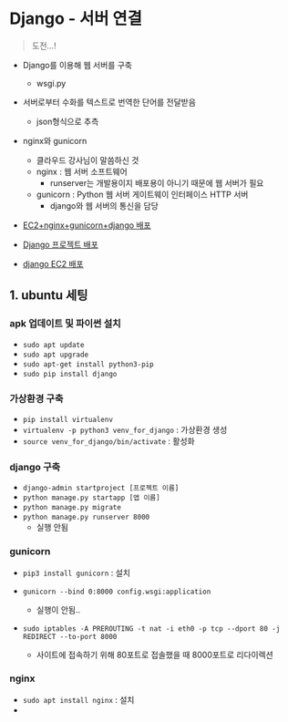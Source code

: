 # Django - 서버 연결

> 도전...!

- Django를 이용해 웹 서버를 구축
  - wsgi.py
- 서버로부터 수화를 텍스트로 번역한 단어를 전달받음
  - json형식으로 추측
- nginx와 gunicorn
  - 클라우드 강사님이 말씀하신 것
  - nginx : 웹 서버 소프트웨어
    - runserver는 개발용이지 배포용이 아니기 때문에 웹 서버가 필요
  - gunicorn : Python 웹 서버 게이트웨이 인터페이스 HTTP 서버
    - django와 웹 서버의 통신을 담당
- [EC2+nginx+gunicorn+django 배포](https://velog.io/@y1andyu/Nginx-gunicorn-Django-%EB%B0%B0%ED%8F%AC%ED%95%98%EA%B8%B0)

- [Django 프로젝트 배포](https://nachwon.github.io/django-deploy-1-aws/)
- [django EC2 배포](https://velog.io/@younge/Django-EC2%EC%97%90-%EB%B0%B0%ED%8F%AC%ED%95%98%EA%B8%B0-Gunicorn-Nginx-%EC%97%B0%EA%B2%B0)



## 1. ubuntu 세팅

### apk 업데이트 및 파이썬 설치

- `sudo apt update`
- `sudo apt upgrade`
- `sudo apt-get install python3-pip`
- `sudo pip install django`



### 가상환경 구축

- `pip install virtualenv`
- `virtualenv -p python3 venv_for_django` : 가상환경 생성
- `source venv_for_django/bin/activate` : 활성화



### django 구축

- `django-admin startproject [프로젝트 이름] `
- `python manage.py startapp [앱 이름]`
- `python manage.py migrate`
- `python manage.py runserver 8000`
  - 실행 안됨



### gunicorn

- `pip3 install gunicorn` : 설치

- `gunicorn --bind 0:8000 config.wsgi:application`

  - 실행이 안됨..

- `sudo iptables -A PREROUTING -t nat -i eth0 -p tcp --dport 80 -j REDIRECT --to-port 8000`

  - 사이트에 접속하기 위해 80포트로 접솔했을 때 8000포트로 리다이렉션

  

### nginx

- `sudo apt install nginx` : 설치
- 

